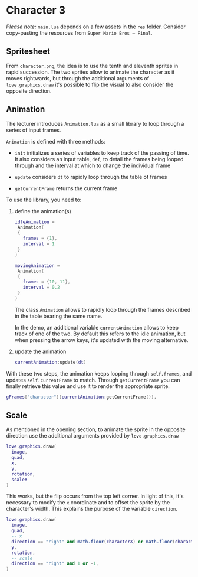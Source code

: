# Character 3

_Please note:_ `main.lua` depends on a few assets in the `res` folder. Consider copy-pasting the resources from `Super Mario Bros — Final`.

## Spritesheet

From `character.png`, the idea is to use the tenth and eleventh sprites in rapid succession. The two sprites allow to animate the character as it moves rightwards, but through the additional arguments of `love.graphics.draw` it's possible to flip the visual to also consider the opposite direction.

## Animation

The lecturer introduces `Animation.lua` as a small library to loop through a series of input frames.

`Animation` is defined with three methods:

- `init` initializes a series of variables to keep track of the passing of time. It also considers an input table, `def`, to detail the frames being looped through and the interval at which to change the individual frame

- `update` considers `dt` to rapidly loop through the table of frames

- `getCurrentFrame` returns the current frame

To use the library, you need to:

1. define the animation(s)

   ```lua
   idleAnimation =
    Animation(
    {
      frames = {1},
      interval = 1
    }
   )

   movingAnimation =
    Animation(
    {
      frames = {10, 11},
      interval = 0.2
    }
   )
   ```

   The class `Animation` allows to rapidly loop through the frames described in the table bearing the same name.

   In the demo, an additional variable `currentAnimation` allows to keep track of one of the two. By default this refers to the idle animation, but when pressing the arrow keys, it's updated with the moving alternative.

2. update the animation

   ```lua
   currentAnimation:update(dt)
   ```

With these two steps, the animation keeps looping through `self.frames`, and updates `self.currentFrame` to match. Through `getCurrentFrame` you can finally retrieve this value and use it to render the appropriate sprite.

```lua
gFrames["character"][currentAnimation:getCurrentFrame()],
```

## Scale

As mentioned in the opening section, to animate the sprite in the opposite direction use the additional arguments provided by `love.graphics.draw`

```lua
love.graphics.draw(
  image,
  quad,
  x,
  y,
  rotation,
  scaleX
)
```

This works, but the flip occurs from the top left corner. In light of this, it's necessary to modify the `x` coordinate and to offset the sprite by the character's width. This explains the purpose of the variable `direction`.

```lua
love.graphics.draw(
  image,
  quad,
  -- x
  direction == "right" and math.floor(characterX) or math.floor(characterX + CHARACTER_WIDTH),
  y,
  rotation,
  -- scale
  direction == "right" and 1 or -1,
)
```
